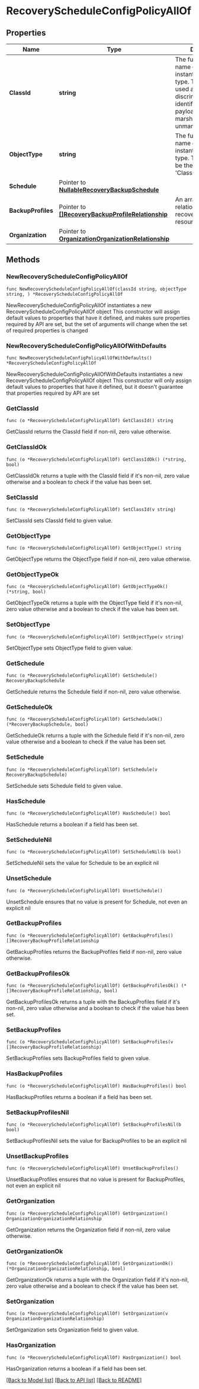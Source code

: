 # RecoveryScheduleConfigPolicyAllOf

## Properties

Name | Type | Description | Notes
------------ | ------------- | ------------- | -------------
**ClassId** | **string** | The fully-qualified name of the instantiated, concrete type. This property is used as a discriminator to identify the type of the payload when marshaling and unmarshaling data. | [default to "recovery.ScheduleConfigPolicy"]
**ObjectType** | **string** | The fully-qualified name of the instantiated, concrete type. The value should be the same as the &#39;ClassId&#39; property. | [default to "recovery.ScheduleConfigPolicy"]
**Schedule** | Pointer to [**NullableRecoveryBackupSchedule**](recovery.BackupSchedule.md) |  | [optional] 
**BackupProfiles** | Pointer to [**[]RecoveryBackupProfileRelationship**](recovery.BackupProfile.Relationship.md) | An array of relationships to recoveryBackupProfile resources. | [optional] 
**Organization** | Pointer to [**OrganizationOrganizationRelationship**](organization.Organization.Relationship.md) |  | [optional] 

## Methods

### NewRecoveryScheduleConfigPolicyAllOf

`func NewRecoveryScheduleConfigPolicyAllOf(classId string, objectType string, ) *RecoveryScheduleConfigPolicyAllOf`

NewRecoveryScheduleConfigPolicyAllOf instantiates a new RecoveryScheduleConfigPolicyAllOf object
This constructor will assign default values to properties that have it defined,
and makes sure properties required by API are set, but the set of arguments
will change when the set of required properties is changed

### NewRecoveryScheduleConfigPolicyAllOfWithDefaults

`func NewRecoveryScheduleConfigPolicyAllOfWithDefaults() *RecoveryScheduleConfigPolicyAllOf`

NewRecoveryScheduleConfigPolicyAllOfWithDefaults instantiates a new RecoveryScheduleConfigPolicyAllOf object
This constructor will only assign default values to properties that have it defined,
but it doesn't guarantee that properties required by API are set

### GetClassId

`func (o *RecoveryScheduleConfigPolicyAllOf) GetClassId() string`

GetClassId returns the ClassId field if non-nil, zero value otherwise.

### GetClassIdOk

`func (o *RecoveryScheduleConfigPolicyAllOf) GetClassIdOk() (*string, bool)`

GetClassIdOk returns a tuple with the ClassId field if it's non-nil, zero value otherwise
and a boolean to check if the value has been set.

### SetClassId

`func (o *RecoveryScheduleConfigPolicyAllOf) SetClassId(v string)`

SetClassId sets ClassId field to given value.


### GetObjectType

`func (o *RecoveryScheduleConfigPolicyAllOf) GetObjectType() string`

GetObjectType returns the ObjectType field if non-nil, zero value otherwise.

### GetObjectTypeOk

`func (o *RecoveryScheduleConfigPolicyAllOf) GetObjectTypeOk() (*string, bool)`

GetObjectTypeOk returns a tuple with the ObjectType field if it's non-nil, zero value otherwise
and a boolean to check if the value has been set.

### SetObjectType

`func (o *RecoveryScheduleConfigPolicyAllOf) SetObjectType(v string)`

SetObjectType sets ObjectType field to given value.


### GetSchedule

`func (o *RecoveryScheduleConfigPolicyAllOf) GetSchedule() RecoveryBackupSchedule`

GetSchedule returns the Schedule field if non-nil, zero value otherwise.

### GetScheduleOk

`func (o *RecoveryScheduleConfigPolicyAllOf) GetScheduleOk() (*RecoveryBackupSchedule, bool)`

GetScheduleOk returns a tuple with the Schedule field if it's non-nil, zero value otherwise
and a boolean to check if the value has been set.

### SetSchedule

`func (o *RecoveryScheduleConfigPolicyAllOf) SetSchedule(v RecoveryBackupSchedule)`

SetSchedule sets Schedule field to given value.

### HasSchedule

`func (o *RecoveryScheduleConfigPolicyAllOf) HasSchedule() bool`

HasSchedule returns a boolean if a field has been set.

### SetScheduleNil

`func (o *RecoveryScheduleConfigPolicyAllOf) SetScheduleNil(b bool)`

 SetScheduleNil sets the value for Schedule to be an explicit nil

### UnsetSchedule
`func (o *RecoveryScheduleConfigPolicyAllOf) UnsetSchedule()`

UnsetSchedule ensures that no value is present for Schedule, not even an explicit nil
### GetBackupProfiles

`func (o *RecoveryScheduleConfigPolicyAllOf) GetBackupProfiles() []RecoveryBackupProfileRelationship`

GetBackupProfiles returns the BackupProfiles field if non-nil, zero value otherwise.

### GetBackupProfilesOk

`func (o *RecoveryScheduleConfigPolicyAllOf) GetBackupProfilesOk() (*[]RecoveryBackupProfileRelationship, bool)`

GetBackupProfilesOk returns a tuple with the BackupProfiles field if it's non-nil, zero value otherwise
and a boolean to check if the value has been set.

### SetBackupProfiles

`func (o *RecoveryScheduleConfigPolicyAllOf) SetBackupProfiles(v []RecoveryBackupProfileRelationship)`

SetBackupProfiles sets BackupProfiles field to given value.

### HasBackupProfiles

`func (o *RecoveryScheduleConfigPolicyAllOf) HasBackupProfiles() bool`

HasBackupProfiles returns a boolean if a field has been set.

### SetBackupProfilesNil

`func (o *RecoveryScheduleConfigPolicyAllOf) SetBackupProfilesNil(b bool)`

 SetBackupProfilesNil sets the value for BackupProfiles to be an explicit nil

### UnsetBackupProfiles
`func (o *RecoveryScheduleConfigPolicyAllOf) UnsetBackupProfiles()`

UnsetBackupProfiles ensures that no value is present for BackupProfiles, not even an explicit nil
### GetOrganization

`func (o *RecoveryScheduleConfigPolicyAllOf) GetOrganization() OrganizationOrganizationRelationship`

GetOrganization returns the Organization field if non-nil, zero value otherwise.

### GetOrganizationOk

`func (o *RecoveryScheduleConfigPolicyAllOf) GetOrganizationOk() (*OrganizationOrganizationRelationship, bool)`

GetOrganizationOk returns a tuple with the Organization field if it's non-nil, zero value otherwise
and a boolean to check if the value has been set.

### SetOrganization

`func (o *RecoveryScheduleConfigPolicyAllOf) SetOrganization(v OrganizationOrganizationRelationship)`

SetOrganization sets Organization field to given value.

### HasOrganization

`func (o *RecoveryScheduleConfigPolicyAllOf) HasOrganization() bool`

HasOrganization returns a boolean if a field has been set.


[[Back to Model list]](../README.md#documentation-for-models) [[Back to API list]](../README.md#documentation-for-api-endpoints) [[Back to README]](../README.md)


